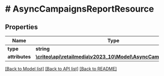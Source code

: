 # # AsyncCampaignsReportResource

## Properties

Name | Type | Description | Notes
------------ | ------------- | ------------- | -------------
**type** | **string** |  | [optional]
**attributes** | [**\criteo\api\retailmedia\v2023_10\Model\AsyncCampaignsReport**](AsyncCampaignsReport.md) |  | [optional]

[[Back to Model list]](../../README.md#models) [[Back to API list]](../../README.md#endpoints) [[Back to README]](../../README.md)
